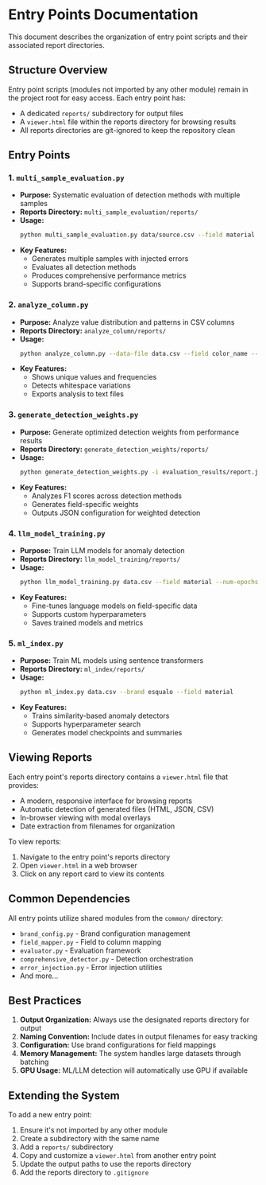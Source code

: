 # Entry Points Documentation

This document describes the organization of entry point scripts and their associated report directories.

## Structure Overview

Entry point scripts (modules not imported by any other module) remain in the project root for easy access. Each entry point has:
- A dedicated `reports/` subdirectory for output files
- A `viewer.html` file within the reports directory for browsing results
- All reports directories are git-ignored to keep the repository clean

## Entry Points

### 1. `multi_sample_evaluation.py`
- **Purpose:** Systematic evaluation of detection methods with multiple samples
- **Reports Directory:** `multi_sample_evaluation/reports/`
- **Usage:**
  ```bash
  python multi_sample_evaluation.py data/source.csv --field material --num-samples 10
  ```
- **Key Features:**
  - Generates multiple samples with injected errors
  - Evaluates all detection methods
  - Produces comprehensive performance metrics
  - Supports brand-specific configurations

### 2. `analyze_column.py`
- **Purpose:** Analyze value distribution and patterns in CSV columns
- **Reports Directory:** `analyze_column/reports/`
- **Usage:**
  ```bash
  python analyze_column.py --data-file data.csv --field color_name --brand esqualo
  ```
- **Key Features:**
  - Shows unique values and frequencies
  - Detects whitespace variations
  - Exports analysis to text files

### 3. `generate_detection_weights.py`
- **Purpose:** Generate optimized detection weights from performance results
- **Reports Directory:** `generate_detection_weights/reports/`
- **Usage:**
  ```bash
  python generate_detection_weights.py -i evaluation_results/report.json
  ```
- **Key Features:**
  - Analyzes F1 scores across detection methods
  - Generates field-specific weights
  - Outputs JSON configuration for weighted detection

### 4. `llm_model_training.py`
- **Purpose:** Train LLM models for anomaly detection
- **Reports Directory:** `llm_model_training/reports/`
- **Usage:**
  ```bash
  python llm_model_training.py data.csv --field material --num-epochs 3
  ```
- **Key Features:**
  - Fine-tunes language models on field-specific data
  - Supports custom hyperparameters
  - Saves trained models and metrics

### 5. `ml_index.py`
- **Purpose:** Train ML models using sentence transformers
- **Reports Directory:** `ml_index/reports/`
- **Usage:**
  ```bash
  python ml_index.py data.csv --brand esqualo --field material
  ```
- **Key Features:**
  - Trains similarity-based anomaly detectors
  - Supports hyperparameter search
  - Generates model checkpoints and summaries

## Viewing Reports

Each entry point's reports directory contains a `viewer.html` file that provides:
- A modern, responsive interface for browsing reports
- Automatic detection of generated files (HTML, JSON, CSV)
- In-browser viewing with modal overlays
- Date extraction from filenames for organization

To view reports:
1. Navigate to the entry point's reports directory
2. Open `viewer.html` in a web browser
3. Click on any report card to view its contents

## Common Dependencies

All entry points utilize shared modules from the `common/` directory:
- `brand_config.py` - Brand configuration management
- `field_mapper.py` - Field to column mapping
- `evaluator.py` - Evaluation framework
- `comprehensive_detector.py` - Detection orchestration
- `error_injection.py` - Error injection utilities
- And more...

## Best Practices

1. **Output Organization:** Always use the designated reports directory for output
2. **Naming Convention:** Include dates in output filenames for easy tracking
3. **Configuration:** Use brand configurations for field mappings
4. **Memory Management:** The system handles large datasets through batching
5. **GPU Usage:** ML/LLM detection will automatically use GPU if available

## Extending the System

To add a new entry point:
1. Ensure it's not imported by any other module
2. Create a subdirectory with the same name
3. Add a `reports/` subdirectory
4. Copy and customize a `viewer.html` from another entry point
5. Update the output paths to use the reports directory
6. Add the reports directory to `.gitignore`